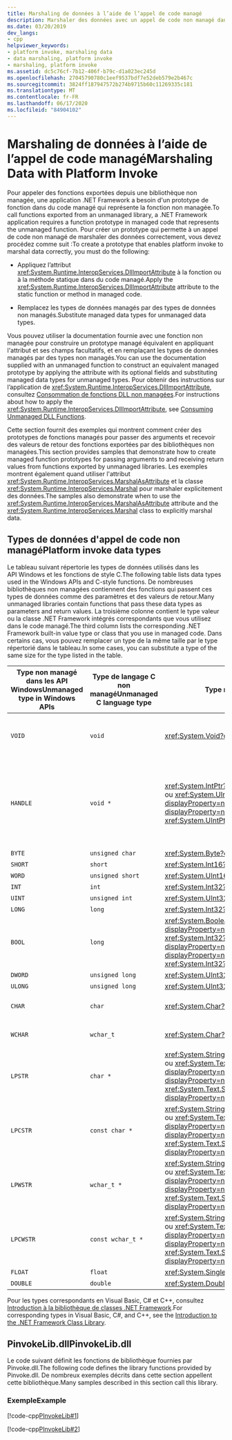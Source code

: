 ```yaml
---
title: Marshaling de données à l’aide de l’appel de code managé
description: Marshaler des données avec un appel de code non managé dans .NET. Consultez la liste des types de données utilisés dans les API Windows et les fonctions de style C et recherchez leurs équivalents de type managé .NET.
ms.date: 03/20/2019
dev_langs:
- cpp
helpviewer_keywords:
- platform invoke, marshaling data
- data marshaling, platform invoke
- marshaling, platform invoke
ms.assetid: dc5c76cf-7b12-406f-b79c-d1a023ec245d
ms.openlocfilehash: 27045790780c1eef9537bdf7e52deb579e2b467c
ms.sourcegitcommit: 3824ff187947572b274b9715b60c11269335c181
ms.translationtype: MT
ms.contentlocale: fr-FR
ms.lasthandoff: 06/17/2020
ms.locfileid: "84904102"
---
```

# <a name="marshaling-data-with-platform-invoke"></a><span data-ttu-id="7c851-104">Marshaling de données à l’aide de l’appel de code managé</span><span class="sxs-lookup"><span data-stu-id="7c851-104">Marshaling Data with Platform Invoke</span></span>

<span data-ttu-id="7c851-105">Pour appeler des fonctions exportées depuis une bibliothèque non managée, une application .NET Framework a besoin d'un prototype de fonction dans du code managé qui représente la fonction non managée.</span><span class="sxs-lookup"><span data-stu-id="7c851-105">To call functions exported from an unmanaged library, a .NET Framework application requires a function prototype in managed code that represents the unmanaged function.</span></span> <span data-ttu-id="7c851-106">Pour créer un prototype qui permette à un appel de code non managé de marshaler des données correctement, vous devez procédez comme suit :</span><span class="sxs-lookup"><span data-stu-id="7c851-106">To create a prototype that enables platform invoke to marshal data correctly, you must do the following:</span></span>

- <span data-ttu-id="7c851-107">Appliquez l’attribut <xref:System.Runtime.InteropServices.DllImportAttribute> à la fonction ou à la méthode statique dans du code managé.</span><span class="sxs-lookup"><span data-stu-id="7c851-107">Apply the <xref:System.Runtime.InteropServices.DllImportAttribute> attribute to the static function or method in managed code.</span></span>

- <span data-ttu-id="7c851-108">Remplacez les types de données managés par des types de données non managés.</span><span class="sxs-lookup"><span data-stu-id="7c851-108">Substitute managed data types for unmanaged data types.</span></span>

<span data-ttu-id="7c851-109">Vous pouvez utiliser la documentation fournie avec une fonction non managée pour construire un prototype managé équivalent en appliquant l'attribut et ses champs facultatifs, et en remplaçant les types de données managés par des types non managés.</span><span class="sxs-lookup"><span data-stu-id="7c851-109">You can use the documentation supplied with an unmanaged function to construct an equivalent managed prototype by applying the attribute with its optional fields and substituting managed data types for unmanaged types.</span></span> <span data-ttu-id="7c851-110">Pour obtenir des instructions sur l’application de <xref:System.Runtime.InteropServices.DllImportAttribute>, consultez [Consommation de fonctions DLL non managées](consuming-unmanaged-dll-functions.md).</span><span class="sxs-lookup"><span data-stu-id="7c851-110">For instructions about how to apply the <xref:System.Runtime.InteropServices.DllImportAttribute>, see [Consuming Unmanaged DLL Functions](consuming-unmanaged-dll-functions.md).</span></span>

<span data-ttu-id="7c851-111">Cette section fournit des exemples qui montrent comment créer des prototypes de fonctions managés pour passer des arguments et recevoir des valeurs de retour des fonctions exportées par des bibliothèques non managées.</span><span class="sxs-lookup"><span data-stu-id="7c851-111">This section provides samples that demonstrate how to create managed function prototypes for passing arguments to and receiving return values from functions exported by unmanaged libraries.</span></span> <span data-ttu-id="7c851-112">Les exemples montrent également quand utiliser l'attribut <xref:System.Runtime.InteropServices.MarshalAsAttribute> et la classe <xref:System.Runtime.InteropServices.Marshal> pour marshaler explicitement des données.</span><span class="sxs-lookup"><span data-stu-id="7c851-112">The samples also demonstrate when to use the <xref:System.Runtime.InteropServices.MarshalAsAttribute> attribute and the <xref:System.Runtime.InteropServices.Marshal> class to explicitly marshal data.</span></span>

## <a name="platform-invoke-data-types"></a><span data-ttu-id="7c851-113">Types de données d'appel de code non managé</span><span class="sxs-lookup"><span data-stu-id="7c851-113">Platform invoke data types</span></span>

<span data-ttu-id="7c851-114">Le tableau suivant répertorie les types de données utilisés dans les API Windows et les fonctions de style C.</span><span class="sxs-lookup"><span data-stu-id="7c851-114">The following table lists data types used in the Windows APIs and C-style functions.</span></span> <span data-ttu-id="7c851-115">De nombreuses bibliothèques non managées contiennent des fonctions qui passent ces types de données comme des paramètres et des valeurs de retour.</span><span class="sxs-lookup"><span data-stu-id="7c851-115">Many unmanaged libraries contain functions that pass these data types as parameters and return values.</span></span> <span data-ttu-id="7c851-116">La troisième colonne contient le type valeur ou la classe .NET Framework intégrés correspondants que vous utilisez dans le code managé.</span><span class="sxs-lookup"><span data-stu-id="7c851-116">The third column lists the corresponding .NET Framework built-in value type or class that you use in managed code.</span></span> <span data-ttu-id="7c851-117">Dans certains cas, vous pouvez remplacer un type de la même taille par le type répertorié dans le tableau.</span><span class="sxs-lookup"><span data-stu-id="7c851-117">In some cases, you can substitute a type of the same size for the type listed in the table.</span></span>

|<span data-ttu-id="7c851-118">Type non managé dans les API Windows</span><span class="sxs-lookup"><span data-stu-id="7c851-118">Unmanaged type in Windows APIs</span></span>|<span data-ttu-id="7c851-119">Type de langage C non managé</span><span class="sxs-lookup"><span data-stu-id="7c851-119">Unmanaged C language type</span></span>|<span data-ttu-id="7c851-120">Type managé</span><span class="sxs-lookup"><span data-stu-id="7c851-120">Managed type</span></span>|<span data-ttu-id="7c851-121">Description</span><span class="sxs-lookup"><span data-stu-id="7c851-121">Description</span></span>|
|--------------------------------|-------------------------------|------------------------|-----------------|
|`VOID`|`void`|<xref:System.Void?displayProperty=nameWithType>|<span data-ttu-id="7c851-122">Appliqué à une fonction qui ne retourne pas de valeur.</span><span class="sxs-lookup"><span data-stu-id="7c851-122">Applied to a function that does not return a value.</span></span>|
|`HANDLE`|`void *`|<span data-ttu-id="7c851-123"><xref:System.IntPtr?displayProperty=nameWithType> ou <xref:System.UIntPtr?displayProperty=nameWithType></span><span class="sxs-lookup"><span data-stu-id="7c851-123"><xref:System.IntPtr?displayProperty=nameWithType> or <xref:System.UIntPtr?displayProperty=nameWithType></span></span>|<span data-ttu-id="7c851-124">32 bits sur les systèmes d'exploitation Windows 32 bits, 64 bits sur les systèmes d'exploitation Windows 64 bits.</span><span class="sxs-lookup"><span data-stu-id="7c851-124">32 bits on 32-bit Windows operating systems, 64 bits on 64-bit Windows operating systems.</span></span>|
|`BYTE`|`unsigned char`|<xref:System.Byte?displayProperty=nameWithType>|<span data-ttu-id="7c851-125">8 bits</span><span class="sxs-lookup"><span data-stu-id="7c851-125">8 bits</span></span>|
|`SHORT`|`short`|<xref:System.Int16?displayProperty=nameWithType>|<span data-ttu-id="7c851-126">16 bits</span><span class="sxs-lookup"><span data-stu-id="7c851-126">16 bits</span></span>|
|`WORD`|`unsigned short`|<xref:System.UInt16?displayProperty=nameWithType>|<span data-ttu-id="7c851-127">16 bits</span><span class="sxs-lookup"><span data-stu-id="7c851-127">16 bits</span></span>|
|`INT`|`int`|<xref:System.Int32?displayProperty=nameWithType>|<span data-ttu-id="7c851-128">32 bits</span><span class="sxs-lookup"><span data-stu-id="7c851-128">32 bits</span></span>|
|`UINT`|`unsigned int`|<xref:System.UInt32?displayProperty=nameWithType>|<span data-ttu-id="7c851-129">32 bits</span><span class="sxs-lookup"><span data-stu-id="7c851-129">32 bits</span></span>|
|`LONG`|`long`|<xref:System.Int32?displayProperty=nameWithType>|<span data-ttu-id="7c851-130">32 bits</span><span class="sxs-lookup"><span data-stu-id="7c851-130">32 bits</span></span>|
|`BOOL`|`long`|<span data-ttu-id="7c851-131"><xref:System.Boolean?displayProperty=nameWithType> ou <xref:System.Int32?displayProperty=nameWithType></span><span class="sxs-lookup"><span data-stu-id="7c851-131"><xref:System.Boolean?displayProperty=nameWithType> or <xref:System.Int32?displayProperty=nameWithType></span></span>|<span data-ttu-id="7c851-132">32 bits</span><span class="sxs-lookup"><span data-stu-id="7c851-132">32 bits</span></span>|
|`DWORD`|`unsigned long`|<xref:System.UInt32?displayProperty=nameWithType>|<span data-ttu-id="7c851-133">32 bits</span><span class="sxs-lookup"><span data-stu-id="7c851-133">32 bits</span></span>|
|`ULONG`|`unsigned long`|<xref:System.UInt32?displayProperty=nameWithType>|<span data-ttu-id="7c851-134">32 bits</span><span class="sxs-lookup"><span data-stu-id="7c851-134">32 bits</span></span>|
|`CHAR`|`char`|<xref:System.Char?displayProperty=nameWithType>|<span data-ttu-id="7c851-135">Décorer avec ANSI.</span><span class="sxs-lookup"><span data-stu-id="7c851-135">Decorate with ANSI.</span></span>|
|`WCHAR`|`wchar_t`|<xref:System.Char?displayProperty=nameWithType>|<span data-ttu-id="7c851-136">Décorer avec Unicode.</span><span class="sxs-lookup"><span data-stu-id="7c851-136">Decorate with Unicode.</span></span>|
|`LPSTR`|`char *`|<span data-ttu-id="7c851-137"><xref:System.String?displayProperty=nameWithType> ou <xref:System.Text.StringBuilder?displayProperty=nameWithType></span><span class="sxs-lookup"><span data-stu-id="7c851-137"><xref:System.String?displayProperty=nameWithType> or <xref:System.Text.StringBuilder?displayProperty=nameWithType></span></span>|<span data-ttu-id="7c851-138">Décorer avec ANSI.</span><span class="sxs-lookup"><span data-stu-id="7c851-138">Decorate with ANSI.</span></span>|
|`LPCSTR`|`const char *`|<span data-ttu-id="7c851-139"><xref:System.String?displayProperty=nameWithType> ou <xref:System.Text.StringBuilder?displayProperty=nameWithType></span><span class="sxs-lookup"><span data-stu-id="7c851-139"><xref:System.String?displayProperty=nameWithType> or <xref:System.Text.StringBuilder?displayProperty=nameWithType></span></span>|<span data-ttu-id="7c851-140">Décorer avec ANSI.</span><span class="sxs-lookup"><span data-stu-id="7c851-140">Decorate with ANSI.</span></span>|
|`LPWSTR`|`wchar_t *`|<span data-ttu-id="7c851-141"><xref:System.String?displayProperty=nameWithType> ou <xref:System.Text.StringBuilder?displayProperty=nameWithType></span><span class="sxs-lookup"><span data-stu-id="7c851-141"><xref:System.String?displayProperty=nameWithType> or <xref:System.Text.StringBuilder?displayProperty=nameWithType></span></span>|<span data-ttu-id="7c851-142">Décorer avec Unicode.</span><span class="sxs-lookup"><span data-stu-id="7c851-142">Decorate with Unicode.</span></span>|
|`LPCWSTR`|`const wchar_t *`|<span data-ttu-id="7c851-143"><xref:System.String?displayProperty=nameWithType> ou <xref:System.Text.StringBuilder?displayProperty=nameWithType></span><span class="sxs-lookup"><span data-stu-id="7c851-143"><xref:System.String?displayProperty=nameWithType> or <xref:System.Text.StringBuilder?displayProperty=nameWithType></span></span>|<span data-ttu-id="7c851-144">Décorer avec Unicode.</span><span class="sxs-lookup"><span data-stu-id="7c851-144">Decorate with Unicode.</span></span>|
|`FLOAT`|`float`|<xref:System.Single?displayProperty=nameWithType>|<span data-ttu-id="7c851-145">32 bits</span><span class="sxs-lookup"><span data-stu-id="7c851-145">32 bits</span></span>|
|`DOUBLE`|`double`|<xref:System.Double?displayProperty=nameWithType>|<span data-ttu-id="7c851-146">64 bits</span><span class="sxs-lookup"><span data-stu-id="7c851-146">64 bits</span></span>|

<span data-ttu-id="7c851-147">Pour les types correspondants en Visual Basic, C# et C++, consultez [Introduction à la bibliothèque de classes .NET Framework](../../standard/class-library-overview.md#system-namespace).</span><span class="sxs-lookup"><span data-stu-id="7c851-147">For corresponding types in Visual Basic, C#, and C++, see the [Introduction to the .NET Framework Class Library](../../standard/class-library-overview.md#system-namespace).</span></span>

## <a name="pinvokelibdll"></a><span data-ttu-id="7c851-148">PinvokeLib.dll</span><span class="sxs-lookup"><span data-stu-id="7c851-148">PinvokeLib.dll</span></span>

<span data-ttu-id="7c851-149">Le code suivant définit les fonctions de bibliothèque fournies par Pinvoke.dll.</span><span class="sxs-lookup"><span data-stu-id="7c851-149">The following code defines the library functions provided by Pinvoke.dll.</span></span> <span data-ttu-id="7c851-150">De nombreux exemples décrits dans cette section appellent cette bibliothèque.</span><span class="sxs-lookup"><span data-stu-id="7c851-150">Many samples described in this section call this library.</span></span>

### <a name="example"></a><span data-ttu-id="7c851-151">Exemple</span><span class="sxs-lookup"><span data-stu-id="7c851-151">Example</span></span>

[!code-cpp[PInvokeLib#1](../../../samples/snippets/cpp/VS_Snippets_CLR/pinvokelib/cpp/pinvokelib.cpp#1)]

[!code-cpp[PInvokeLib#2](../../../samples/snippets/cpp/VS_Snippets_CLR/pinvokelib/cpp/pinvokelib.h#2)]

